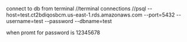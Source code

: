 connect to db from terminal
//terminal connections 
//psql --host=test.ct2bdiqosbcm.us-east-1.rds.amazonaws.com --port=5432 --username=test --password --dbname=test


when promt for password is 12345678